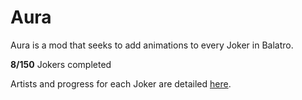 # Aura
Aura is a mod that seeks to add animations to every Joker in Balatro.

**8/150** Jokers completed

Artists and progress for each Joker are detailed [here](https://docs.google.com/spreadsheets/d/1MGBtcHmb2hb9bE-ueEiKwMdn3c27fzgU46PYq8b6UhM/edit#gid=0).